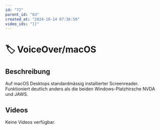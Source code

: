 ```yaml
---
id: "72"
parent_id: "63"
created_at: "2024-10-14 07:36:50"
video_ids: "[]"
---
```


# 🏷️ VoiceOver/macOS

## Beschreibung

Auf macOS Desktops standardmässig installierter Screenreader. Funktioniert deutlich anders als die beiden Windows-Platzhirsche NVDA und JAWS.

## Videos

Keine Videos verfügbar.

